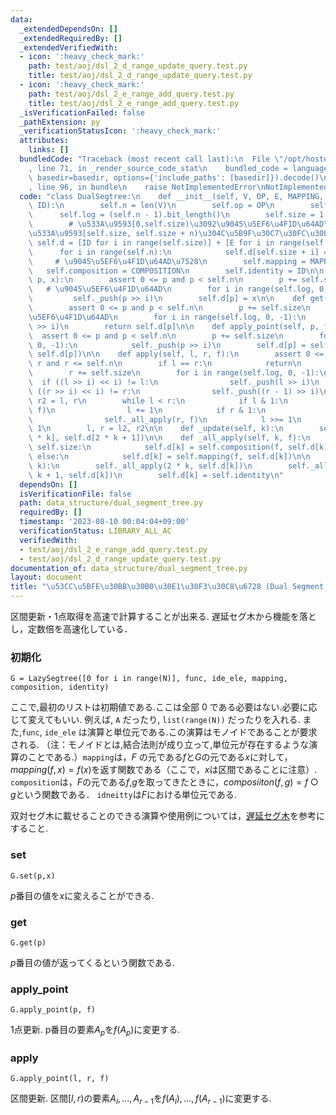 ```yaml
---
data:
  _extendedDependsOn: []
  _extendedRequiredBy: []
  _extendedVerifiedWith:
  - icon: ':heavy_check_mark:'
    path: test/aoj/dsl_2_d_range_update_query.test.py
    title: test/aoj/dsl_2_d_range_update_query.test.py
  - icon: ':heavy_check_mark:'
    path: test/aoj/dsl_2_e_range_add_query.test.py
    title: test/aoj/dsl_2_e_range_add_query.test.py
  _isVerificationFailed: false
  _pathExtension: py
  _verificationStatusIcon: ':heavy_check_mark:'
  attributes:
    links: []
  bundledCode: "Traceback (most recent call last):\n  File \"/opt/hostedtoolcache/PyPy/3.10.13/x64/lib/pypy3.10/site-packages/onlinejudge_verify/documentation/build.py\"\
    , line 71, in _render_source_code_stat\n    bundled_code = language.bundle(stat.path,\
    \ basedir=basedir, options={'include_paths': [basedir]}).decode()\n  File \"/opt/hostedtoolcache/PyPy/3.10.13/x64/lib/pypy3.10/site-packages/onlinejudge_verify/languages/python.py\"\
    , line 96, in bundle\n    raise NotImplementedError\nNotImplementedError\n"
  code: "class DualSegtree:\n    def __init__(self, V, OP, E, MAPPING, COMPOSITION,\
    \ ID):\n        self.n = len(V)\n        self.op = OP\n        self.e = E\n  \
    \      self.log = (self.n - 1).bit_length()\n        self.size = 1 << self.log\n\
    \        # \u533A\u9593[0,self.size)\u3092\u9045\u5EF6\u4F1D\u64AD\u7528\uFF0C\
    \u533A\u9593[self.size, self.size + n)\u304C\u5B9F\u30C7\u30FC\u30BF\n       \
    \ self.d = [ID for i in range(self.size)] + [E for i in range(self.size)]\n  \
    \      for i in range(self.n):\n            self.d[self.size + i] = V[i]\n   \
    \     # \u9045\u5EF6\u4F1D\u64AD\u7528\n        self.mapping = MAPPING\n     \
    \   self.composition = COMPOSITION\n        self.identity = ID\n\n    def set(self,\
    \ p, x):\n        assert 0 <= p and p < self.n\n        p += self.size\n     \
    \   # \u9045\u5EF6\u4F1D\u64AD\n        for i in range(self.log, 0, -1):\n   \
    \         self._push(p >> i)\n        self.d[p] = x\n\n    def get(self, p):\n\
    \        assert 0 <= p and p < self.n\n        p += self.size\n        # \u9045\
    \u5EF6\u4F1D\u64AD\n        for i in range(self.log, 0, -1):\n            self._push(p\
    \ >> i)\n        return self.d[p]\n\n    def apply_point(self, p, f):\n      \
    \  assert 0 <= p and p < self.n\n        p += self.size\n        for i in range(self.log,\
    \ 0, -1):\n            self._push(p >> i)\n        self.d[p] = self.mapping(f,\
    \ self.d[p])\n\n    def apply(self, l, r, f):\n        assert 0 <= l and l <=\
    \ r and r <= self.n\n        if l == r:\n            return\n        l += self.size\n\
    \        r += self.size\n        for i in range(self.log, 0, -1):\n          \
    \  if ((l >> i) << i) != l:\n                self._push(l >> i)\n            if\
    \ ((r >> i) << i) != r:\n                self._push((r - 1) >> i)\n        l2,\
    \ r2 = l, r\n        while l < r:\n            if l & 1:\n                self._all_apply(l,\
    \ f)\n                l += 1\n            if r & 1:\n                r -= 1\n\
    \                self._all_apply(r, f)\n            l >>= 1\n            r >>=\
    \ 1\n        l, r = l2, r2\n\n    def _update(self, k):\n        self.d[k] = self.op(self.d[2\
    \ * k], self.d[2 * k + 1])\n\n    def _all_apply(self, k, f):\n        if k <\
    \ self.size:\n            self.d[k] = self.composition(f, self.d[k])\n       \
    \ else:\n            self.d[k] = self.mapping(f, self.d[k])\n\n    def _push(self,\
    \ k):\n        self._all_apply(2 * k, self.d[k])\n        self._all_apply(2 *\
    \ k + 1, self.d[k])\n        self.d[k] = self.identity\n"
  dependsOn: []
  isVerificationFile: false
  path: data_structure/dual_segment_tree.py
  requiredBy: []
  timestamp: '2023-08-10 00:04:04+09:00'
  verificationStatus: LIBRARY_ALL_AC
  verifiedWith:
  - test/aoj/dsl_2_e_range_add_query.test.py
  - test/aoj/dsl_2_d_range_update_query.test.py
documentation_of: data_structure/dual_segment_tree.py
layout: document
title: "\u53CC\u5BFE\u30BB\u30B0\u30E1\u30F3\u30C8\u6728 (Dual Segment Tree)"
---
```


区間更新・1点取得を高速で計算することが出来る. 遅延セグ木から機能を落とし，定数倍を高速化している．

### 初期化

```
G = LazySegtree([0 for i in range(N)], func, ide_ele, mapping, composition, identity)
```
ここで,最初のリストは初期値である.ここは全部 $0$ である必要はない.必要に応じて変えてもいい. 例えば, `A` だったり, `list(range(N))` だったりを入れる. また,`func`, `ide_ele` は演算と単位元である.この演算はモノイドであることが要求される. （注：モノイドとは,結合法則が成り立って,単位元が存在するような演算のことである.）`mapping`は，$F$
の元である$f$と$G$の元である$x$に対して，$mapping(f,x)=f(x)$を返す関数である（ここで，$x$は区間であることに注意）. `composition`は，$F$の元である$f$,$g$を取ってきたときに，$composiiton(f,g)=f○g$という関数である． `idneitty`は$F$における単位元である.

双対セグ木に載せることのできる演算や使用例については，[遅延セグ木](./lazy_segment_tree.py)を参考にすること.

### set

```
G.set(p,x)
```
$p$番目の値を$x$に変えることができる.

### get

```
G.get(p)
```
$p$番目の値が返ってくるという関数である.


### apply_point

```
G.apply_point(p, f)
```

1点更新. p番目の要素$A_p$を$f(A_p)$に変更する.

### apply

```
G.apply_point(l, r, f)
```

区間更新. 区間$[l,r)$の要素$A_l, ..., A_{r-1}$を$f(A_l), ..., f(A_{r-1})$に変更する.
